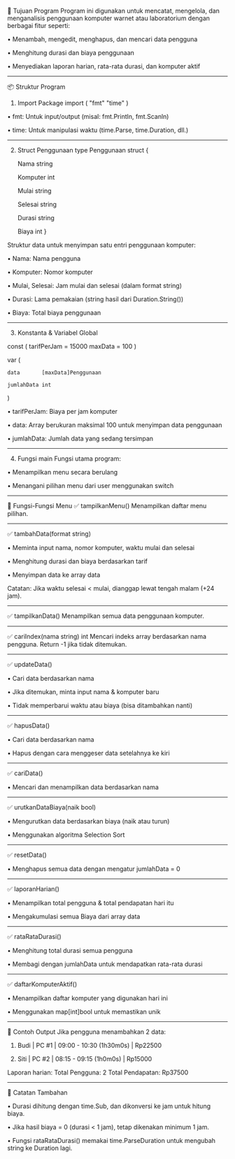 🧠 Tujuan Program
Program ini digunakan untuk mencatat, mengelola, dan menganalisis penggunaan komputer warnet atau laboratorium dengan berbagai fitur seperti:

•	Menambah, mengedit, menghapus, dan mencari data pengguna

•	Menghitung durasi dan biaya penggunaan

•	Menyediakan laporan harian, rata-rata durasi, dan komputer aktif
________________________________________
📦 Struktur Program
1. Import Package
import (
    "fmt"
    "time"
)

•	fmt: Untuk input/output (misal: fmt.Println, fmt.Scanln)

•	time: Untuk manipulasi waktu (time.Parse, time.Duration, dll.)
________________________________________
2. Struct Penggunaan
type Penggunaan struct {

   Nama     string

   Komputer int

   Mulai    string

   Selesai  string

   Durasi   string

   Biaya    int
}

Struktur data untuk menyimpan satu entri penggunaan komputer:

•	Nama: Nama pengguna

•	Komputer: Nomor komputer

•	Mulai, Selesai: Jam mulai dan selesai (dalam format string)

•	Durasi: Lama pemakaian (string hasil dari Duration.String())

•	Biaya: Total biaya penggunaan
________________________________________
3. Konstanta & Variabel Global

const (
    tarifPerJam = 15000
    maxData     = 100
)

var (
    
    data       [maxData]Penggunaan
    
    jumlahData int

)

•	tarifPerJam: Biaya per jam komputer

•	data: Array berukuran maksimal 100 untuk menyimpan data penggunaan

•	jumlahData: Jumlah data yang sedang tersimpan
________________________________________
4. Fungsi main
Fungsi utama program:

•	Menampilkan menu secara berulang

•	Menangani pilihan menu dari user menggunakan switch
________________________________________
🧭 Fungsi-Fungsi Menu
✅ tampilkanMenu()
Menampilkan daftar menu pilihan.
________________________________________
✅ tambahData(format string)

•	Meminta input nama, nomor komputer, waktu mulai dan selesai

•	Menghitung durasi dan biaya berdasarkan tarif

•	Menyimpan data ke array data

Catatan: Jika waktu selesai < mulai, dianggap lewat tengah malam (+24 jam).
________________________________________
✅ tampilkanData()
Menampilkan semua data penggunaan komputer.
________________________________________
✅ cariIndex(nama string) int
Mencari indeks array berdasarkan nama pengguna. Return -1 jika tidak ditemukan.
________________________________________
✅ updateData()

•	Cari data berdasarkan nama

•	Jika ditemukan, minta input nama & komputer baru

•	Tidak memperbarui waktu atau biaya (bisa ditambahkan nanti)
________________________________________
✅ hapusData()

•	Cari data berdasarkan nama

•	Hapus dengan cara menggeser data setelahnya ke kiri
________________________________________
✅ cariData()

•	Mencari dan menampilkan data berdasarkan nama
________________________________________
✅ urutkanDataBiaya(naik bool)

•	Mengurutkan data berdasarkan biaya (naik atau turun)

•	Menggunakan algoritma Selection Sort
________________________________________
✅ resetData()

•	Menghapus semua data dengan mengatur jumlahData = 0
________________________________________
✅ laporanHarian()

•	Menampilkan total pengguna & total pendapatan hari itu

•	Mengakumulasi semua Biaya dari array data
________________________________________
✅ rataRataDurasi()

•	Menghitung total durasi semua pengguna

•	Membagi dengan jumlahData untuk mendapatkan rata-rata durasi
________________________________________
✅ daftarKomputerAktif()

•	Menampilkan daftar komputer yang digunakan hari ini

•	Menggunakan map[int]bool untuk memastikan unik
________________________________________
📝 Contoh Output
Jika pengguna menambahkan 2 data:

1. Budi | PC #1 | 09:00 - 10:30 (1h30m0s) | Rp22500

2. Siti | PC #2 | 08:15 - 09:15 (1h0m0s) | Rp15000

Laporan harian:
Total Pengguna: 2
Total Pendapatan: Rp37500
________________________________________
🧠 Catatan Tambahan

•	Durasi dihitung dengan time.Sub, dan dikonversi ke jam untuk hitung biaya.

•	Jika hasil biaya = 0 (durasi < 1 jam), tetap dikenakan minimum 1 jam.

•	Fungsi rataRataDurasi() memakai time.ParseDuration untuk mengubah string ke Duration lagi.
